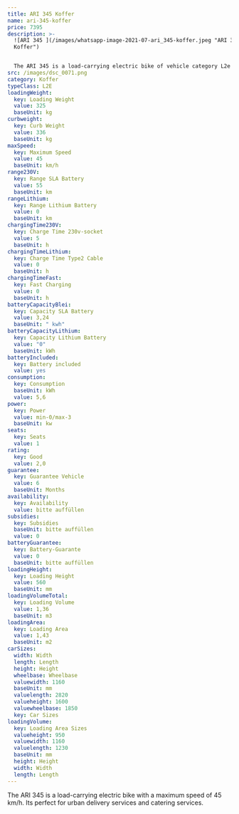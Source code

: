 ```yaml
---
title: ARI 345 Koffer
name: ari-345-koffer
price: 7395
description: >-
  ![ARI 345 ](/images/whatsapp-image-2021-07-ari_345-koffer.jpeg "ARI 345
  Koffer")


  The ARI 345 is a load-carrying electric bike of vehicle category L2e with a payload of 325 kg. Its maximum speed is 45 km/h.
src: /images/dsc_0071.png
category: Koffer
typeClass: L2E
loadingWeight:
  key: Loading Weight
  value: 325
  baseUnit: kg
curbweight:
  key: Curb Weight
  value: 336
  baseUnit: kg
maxSpeed:
  key: Maximum Speed
  value: 45
  baseUnit: km/h
range230V:
  key: Range SLA Battery
  value: 55
  baseUnit: km
rangeLithium:
  key: Range Lithium Battery
  value: 0
  baseUnit: km
chargingTime230V:
  key: Charge Time 230v-socket
  value: 5
  baseUnit: h
chargingTimeLithium:
  key: Charge Time Type2 Cable
  value: 0
  baseUnit: h
chargingTimeFast:
  key: Fast Charging
  value: 0
  baseUnit: h
batteryCapacityBlei:
  key: Capacity SLA Battery
  value: 3,24
  baseUnit: " kwh"
batteryCapacityLithium:
  key: Capacity Lithium Battery
  value: "0"
  baseUnit: kWh
batteryIncluded:
  key: Battery included
  value: yes
consumption:
  key: Consumption
  baseUnit: kWh
  value: 5,6
power:
  key: Power
  value: min-0/max-3
  baseUnit: kw
seats:
  key: Seats
  value: 1
rating:
  key: Good
  value: 2,0
guarantee:
  key: Guarantee Vehicle
  value: 6
  baseUnit: Months
availability:
  key: Availability
  value: bitte auffüllen
subsidies:
  key: Subsidies
  baseUnit: bitte auffüllen
  value: 0
batteryGuarantee:
  key: Battery-Guarante
  value: 0
  baseUnit: bitte auffüllen
loadingHeight:
  key: Loading Height
  value: 560
  baseUnit: mm
loadingVolumeTotal:
  key: Loading Volume
  value: 1,36
  baseUnit: m3
loadingArea:
  key: Loading Area
  value: 1,43
  baseUnit: m2
carSizes:
  width: Width
  length: Length
  height: Height
  wheelbase: Wheelbase
  valuewidth: 1160
  baseUnit: mm
  valuelength: 2820
  valueheight: 1600
  valuewheelbase: 1850
  key: Car Sizes
loadingVolume:
  key: Loading Area Sizes
  valueheight: 950
  valuewidth: 1160
  valuelength: 1230
  baseUnit: mm
  height: Height
  width: Width
  length: Length
---
```

The ARI 345 is a load-carrying electric bike with a maximum speed of 45 km/h. Its perfect for urban delivery services and catering services.